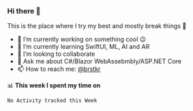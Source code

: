 ### Hi there 👋

<!--
**brstkr/brstkr** is a ✨ _special_ ✨ repository because its `README.md` (this file) appears on your GitHub profile.-->

This is the place where I try my best and mostly break things :rofl:


- 🔭 I’m currently working on something cool :wink:
- 🌱 I’m currently learning SwiftUI, ML, AI and AR
- 👯 I’m looking to collaborate
- 💬 Ask me about C#/Blazor WebAssebmbly/ASP.NET Core
- 📫 How to reach me: [@brstkr](https://brstkr.com/contact.html)


📊 **This week I spent my time on**
<!--START_SECTION:waka-->
```text
No Activity tracked this Week
```
<!--END_SECTION:waka-->
